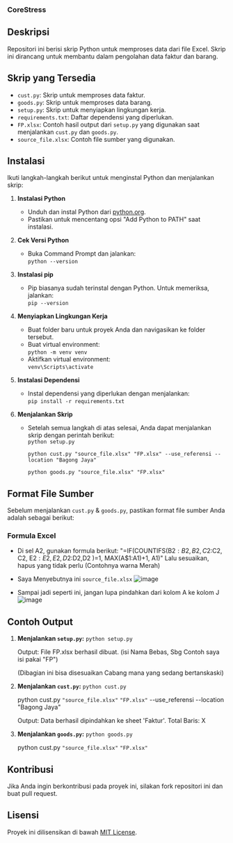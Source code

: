 ### CoreStress  

## Deskripsi  
Repositori ini berisi skrip Python untuk memproses data dari file Excel. Skrip ini dirancang untuk membantu dalam pengolahan data faktur dan barang.  
  
## Skrip yang Tersedia  
- `cust.py`: Skrip untuk memproses data faktur.  
- `goods.py`: Skrip untuk memproses data barang.  
- `setup.py`: Skrip untuk menyiapkan lingkungan kerja.  
- `requirements.txt`: Daftar dependensi yang diperlukan.  
- `FP.xlsx`: Contoh hasil output dari `setup.py` yang digunakan saat menjalankan `cust.py` dan `goods.py`.  
- `source_file.xlsx`: Contoh file sumber yang digunakan.  
  
## Instalasi  
Ikuti langkah-langkah berikut untuk menginstal Python dan menjalankan skrip:  
  
1. **Instalasi Python**  
   - Unduh dan instal Python dari [python.org](https://www.python.org/downloads/).  
   - Pastikan untuk mencentang opsi "Add Python to PATH" saat instalasi.  
  
2. **Cek Versi Python**  
   - Buka Command Prompt dan jalankan:  
     ```python --version```
     
3. **Instalasi pip**  
   - Pip biasanya sudah terinstal dengan Python. Untuk memeriksa, jalankan:  
     ```pip --version```
     
4. **Menyiapkan Lingkungan Kerja**  
   - Buat folder baru untuk proyek Anda dan navigasikan ke folder tersebut.  
   - Buat virtual environment:  
     ```python -m venv venv```
   - Aktifkan virtual environment:  
     ```venv\Scripts\activate```
     
5. **Instalasi Dependensi**  
   - Instal dependensi yang diperlukan dengan menjalankan:  
     ```pip install -r requirements.txt```

6. **Menjalankan Skrip**  
   - Setelah semua langkah di atas selesai, Anda dapat menjalankan skrip dengan perintah berikut:  
     ```python setup.py```
     
     ```python cust.py "source_file.xlsx" "FP.xlsx" --use_referensi --location "Bagong Jaya"```
     
     ```python goods.py "source_file.xlsx" "FP.xlsx"```

## Format File Sumber  
Sebelum menjalankan `cust.py` & `goods.py`, pastikan format file sumber Anda adalah sebagai berikut:

### Formula Excel  
- Di sel A2, gunakan formula berikut: "=IF(COUNTIFS(B$2:B2, B2, C$2:C2, C2, E$2:E2, E2, D$2:D2,D2 )=1, MAX(A$1:A1)+1, A1)" Lalu sesuaikan, hapus yang tidak perlu (Contohnya warna Merah)
- Saya Menyebutnya ini ```source_file.xlsx```
    ![image](https://github.com/user-attachments/assets/e36af949-60ea-4fed-9aa4-4ff856c6d2a1)

- Sampai jadi seperti ini, jangan lupa pindahkan dari kolom A ke kolom J
    ![image](https://github.com/user-attachments/assets/28b99137-0f28-42b8-b419-6be4bc55737e)
  
## Contoh Output  
1. **Menjalankan `setup.py`:**
   ```python setup.py```

   Output: File FP.xlsx berhasil dibuat. (isi Nama Bebas, Sbg Contoh saya isi pakai "FP")
   
   (Dibagian ini bisa disesuaikan Cabang mana yang sedang bertanskaski)
   
3. **Menjalankan `cust.py`:**
    ```python cust.py```
   
   python cust.py ```"source_file.xlsx"``` ```"FP.xlsx"``` --use_referensi --location "Bagong Jaya"

   Output: Data berhasil dipindahkan ke sheet 'Faktur'. Total Baris: X
   
3. **Menjalankan `goods.py`:**
   ```python goods.py```
   
   python cust.py ```"source_file.xlsx"``` ```"FP.xlsx"```

## Kontribusi  
Jika Anda ingin berkontribusi pada proyek ini, silakan fork repositori ini dan buat pull request.  
  
## Lisensi  
Proyek ini dilisensikan di bawah [MIT License](LICENSE).  
